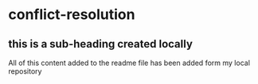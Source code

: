 # conflict-resolution

## this is a sub-heading created locally

All of this content added to the readme file has been added form my local repository
